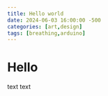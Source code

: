```yaml
---
title: Hello world
date: 2024-06-03 16:00:00 -500
categories: [art,design]
tags: [breathing,arduino]
---
```


# Hello
text text
